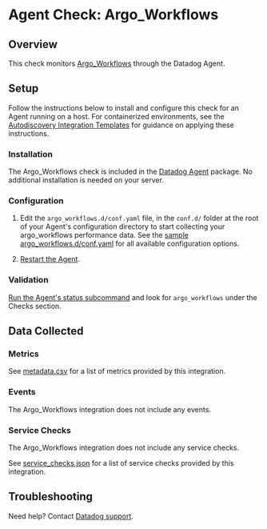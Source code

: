 # Agent Check: Argo_Workflows

## Overview

This check monitors [Argo_Workflows][1] through the Datadog Agent.

## Setup

Follow the instructions below to install and configure this check for an Agent running on a host. For containerized environments, see the [Autodiscovery Integration Templates][3] for guidance on applying these instructions.

### Installation

The Argo_Workflows check is included in the [Datadog Agent][2] package.
No additional installation is needed on your server.

### Configuration

1. Edit the `argo_workflows.d/conf.yaml` file, in the `conf.d/` folder at the root of your Agent's configuration directory to start collecting your argo_workflows performance data. See the [sample argo_workflows.d/conf.yaml][4] for all available configuration options.

2. [Restart the Agent][5].

### Validation

[Run the Agent's status subcommand][6] and look for `argo_workflows` under the Checks section.

## Data Collected

### Metrics

See [metadata.csv][7] for a list of metrics provided by this integration.

### Events

The Argo_Workflows integration does not include any events.

### Service Checks

The Argo_Workflows integration does not include any service checks.

See [service_checks.json][8] for a list of service checks provided by this integration.

## Troubleshooting

Need help? Contact [Datadog support][9].


[1]: **LINK_TO_INTEGRATION_SITE**
[2]: https://app.datadoghq.com/account/settings/agent/latest
[3]: https://docs.datadoghq.com/agent/kubernetes/integrations/
[4]: https://github.com/DataDog/integrations-core/blob/master/argo_workflows/datadog_checks/argo_workflows/data/conf.yaml.example
[5]: https://docs.datadoghq.com/agent/guide/agent-commands/#start-stop-and-restart-the-agent
[6]: https://docs.datadoghq.com/agent/guide/agent-commands/#agent-status-and-information
[7]: https://github.com/DataDog/integrations-core/blob/master/argo_workflows/metadata.csv
[8]: https://github.com/DataDog/integrations-core/blob/master/argo_workflows/assets/service_checks.json
[9]: https://docs.datadoghq.com/help/
